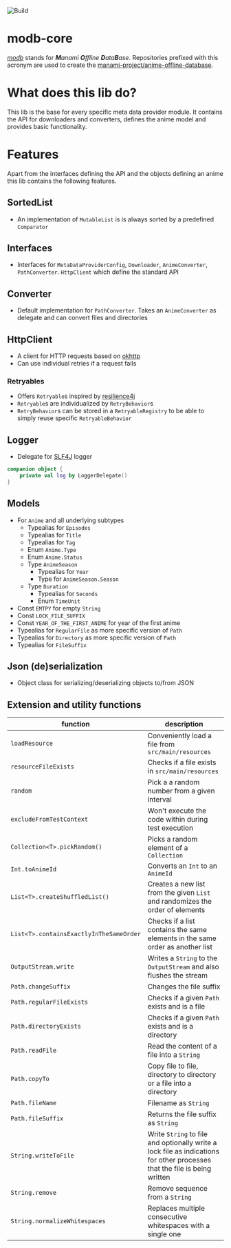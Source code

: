 ![Build](https://github.com/manami-project/modb-core/workflows/Build/badge.svg)
# modb-core
_[modb](https://github.com/manami-project?tab=repositories&q=modb&type=source)_ stands for _**M**anami **O**ffline **D**ata**B**ase_. Repositories prefixed with this acronym are used to create the [manami-project/anime-offline-database](https://github.com/manami-project/anime-offline-database).

# What does this lib do?
This lib is the base for every specific meta data provider module. It contains the API for downloaders and converters, defines the anime model and provides basic functionality.

# Features
Apart from the interfaces defining the API and the objects defining an anime this lib contains the following features.

## SortedList
+ An implementation of `MutableList` is is always sorted by a predefined `Comparator`

## Interfaces
* Interfaces for `MetaDataProviderConfig`, `Downloader`, `AnimeConverter`, `PathConverter`. `HttpClient` which define the standard API

## Converter
+ Default implementation for `PathConverter`. Takes an `AnimeConverter` as delegate and can convert files and directories

## HttpClient
+ A client for HTTP requests based on [okhttp](https://github.com/square/okhttp)
+ Can use individual retries if a request fails

### Retryables
+ Offers `Retryable`s inspired by [resilience4j](https://github.com/resilience4j/resilience4j)
+ `Retryable`s are individualized by `RetryBehavior`s
+ `RetryBehavior`s can be stored in a `RetryableRegistry` to be able to simply reuse specific `RetryableBehavior`

## Logger
+ Delegate for [SLF4J](https://github.com/qos-ch/slf4j) logger
```kotlin
companion object {
    private val log by LoggerDelegate()
}
```

## Models
* For `Anime` and all underlying subtypes
    * Typealias for `Episodes`
    * Typealias for `Title`
    * Typealias for `Tag`
    * Enum `Anime.Type`
    * Enum `Anime.Status`
    * Type `AnimeSeason`
        * Typealias for `Year`
        * Type for `AnimeSeason.Season`
    * Type `Duration`
        * Typealias for `Seconds`
        * Enum `TimeUnit`
* Const `EMTPY` for empty `String`
* Const `LOCK_FILE_SUFFIX`  
* Const `YEAR_OF_THE_FIRST_ANIME` for year of the first anime
* Typealias for `RegularFile` as more specific version of `Path`
* Typealias for `Directory` as more specific version of `Path`
* Typealias for `FileSuffix`

## Json (de)serialization
+ Object class for serializing/deserializing objects to/from JSON

## Extension and utility functions

|function|description|
|----|----|
|`loadResource`|Conveniently load a file from `src/main/resources`|
|`resourceFileExists`|Checks if a file exists in `src/main/resources`|
|`random`|Pick a a random number from a given interval|
|`excludeFromTestContext`|Won't execute the code within during test execution|
|`Collection<T>.pickRandom()`|Picks a random element of a `Collection`|
|`Int.toAnimeId`|Converts an `Int` to an `AnimeId`|
|`List<T>.createShuffledList()`|Creates a new list from the given `List` and randomizes the order of elements|
|`List<T>.containsExactlyInTheSameOrder`|Checks if a list contains the same elements in the same order as another list|
|`OutputStream.write`|Writes a `String` to the `OutputStream` and also flushes the stream|
|`Path.changeSuffix`|Changes the file suffix|
|`Path.regularFileExists`|Checks if a given `Path` exists and is a file|
|`Path.directoryExists`|Checks if a given `Path` exists and is a directory|
|`Path.readFile`|Read the content of a file into a `String`|
|`Path.copyTo`|Copy file to file, directory to directory or a file into a directory|
|`Path.fileName`|Filename as `String`|
|`Path.fileSuffix`|Returns the file suffix as `String`|
|`String.writeToFile`|Write `String` to file and optionally write a lock file as indications for other processes that the file is being written|
|`String.remove`|Remove sequence from a `String`|
|`String.normalizeWhitespaces`|Replaces multiple consecutive whitespaces with a single one|